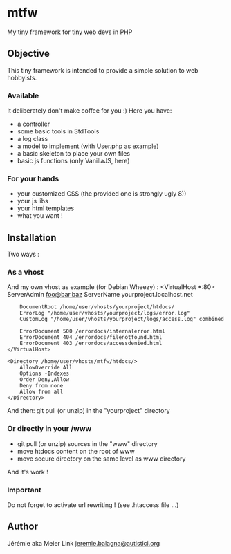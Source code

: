 mtfw
====

My tiny framework for tiny web devs in PHP

Objective
---------

This tiny framework is intended to provide a simple solution to web hobbyists.

### Available

It deliberately don't make coffee for you :)
Here you have:
* a controller
* some basic tools in StdTools
* a log class
* a model to implement (with User.php as example)
* a basic skeleton to place your own files
* basic js functions (only VanillaJS, here)

### For your hands

* your customized CSS (the provided one is strongly ugly 8))
* your js libs
* your html templates
* what you want !

Installation
------------

Two ways :

### As a vhost

And my own vhost as example (for Debian Wheezy) :
	<VirtualHost *:80>
		ServerAdmin foo@bar.baz
		ServerName  yourproject.localhost.net

		DocumentRoot /home/user/vhosts/yourproject/htdocs/
		ErrorLog "/home/user/vhosts/yourproject/logs/error.log"
		CustomLog "/home/user/vhosts/yourproject/logs/access.log" combined

		ErrorDocument 500 /errordocs/internalerror.html
		ErrorDocument 404 /errordocs/filenotfound.html
		ErrorDocument 403 /errordocs/accessdenied.html
	</VirtualHost>

	<Directory /home/user/vhosts/mtfw/htdocs/>
		AllowOverride All
		Options -Indexes
		Order Deny,Allow
		Deny from none
		Allow from all
	</Directory>

And then: git pull (or unzip) in the "yourproject" directory

### Or directly in your /www

* git pull (or unzip) sources in the "www" directory
* move htdocs content on the root of www
* move secure directory on the same level as www directory

And it's work !

### Important

Do not forget to activate url rewriting ! (see .htaccess file ...)

Author
------

Jérémie aka Meier Link <jeremie.balagna@autistici.org>
